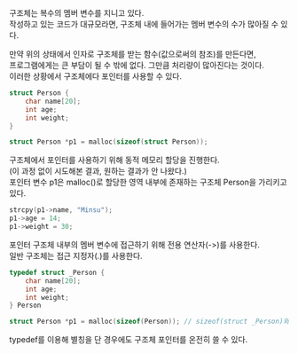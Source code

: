 <p>
구조체는 복수의 멤버 변수를 지니고 있다.<br />
작성하고 있는 코드가 대규모라면, 구조체 내에 들어가는 멤버 변수의 수가 많아질 수 있다.
</p>

<p>
만약 위의 상태에서 인자로 구조체를 받는 함수(값으로써의 참조)를 만든다면,<br />
프로그램에게는 큰 부담이 될 수 밖에 없다. 그만큼 처리량이 많아진다는 것이다.<br />
이러한 상황에서 구조체에다 포인터를 사용할 수 있다.
</p>

```c
struct Person {
    char name[20];
    int age;
    int weight;
}

struct Person *p1 = malloc(sizeof(struct Person));
```
<p>
구조체에서 포인터를 사용하기 위해 동적 메모리 할당을 진행한다.<br />
(이 과정 없이 시도해본 결과, 원하는 결과가 안 나왔다.)<br />
포인터 변수 p1은 malloc()로 할당한 영역 내부에 존재하는 구조체 Person을 가리키고 있다.
</p>

```c
strcpy(p1->name, "Minsu");
p1->age = 14;
p1->weight = 30;
```
<p>
포인터 구조체 내부의 멤버 변수에 접근하기 위해 전용 연산자(->)를 사용한다.<br />
일반 구조체는 접근 지정자(.)를 사용한다.
</p>

```c
typedef struct _Person {
    char name[20];
    int age;
    int weight;
} Person

struct Person *p1 = malloc(sizeof(Person)); // sizeof(struct _Person)와 같음.
```

typedef를 이용해 별칭을 단 경우에도 구조체 포인터를 온전히 쓸 수 있다.
